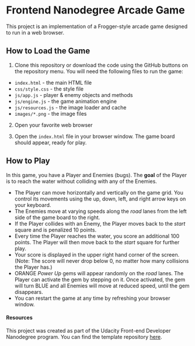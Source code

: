 # Frontend Nanodegree Arcade Game

This project is an implementation of a Frogger-style arcade game designed to run in a web browser.

## How to Load the Game

1. Clone this repository or download the code using the GitHub buttons on the repository menu. You will need the following files to run the game:

  * ```index.html``` - the main HTML file
  * ```css/style.css``` - the style file
  * ```js/app.js``` - player & enemy objects and methods
  * ```js/engine.js``` - the game animation engine
  * ```js/resources.js``` - the image loader and cache
  * ```images/*.png``` - the image files

2. Open your favorite web browser

3. Open the ```index.html``` file in your browser window. The game board should appear, ready for play.

## How to Play

In this game, you have a Player and Enemies (bugs). The **goal** of the Player is to reach the water without colliding with any of the Enemies.

* The Player can move horizontally and vertically on the game grid. You control its movements using the up, down, left, and right arrow keys on your keyboard.
* The Enemies move at varying speeds along the _road_ lanes from the left side of the game board to the right.
* If the Player collides with an Enemy, the Player moves back to the _start_ square and is penalized 10 points.
* Every time the Player reaches the water, you score an additional 100 points.  The Player will then move back to the _start_ square for further play.
* Your score is displayed in the upper right hand corner of the screen. (Note: The score will never drop below 0, no matter how many collisions the Player has.)
* ORANGE _Power Up_ gems will appear randomly on the _road_ lanes. The Player can activate the gem by stepping on it. Once activated, the gem will turn BLUE and all Enemies will move at reduced speed, until the gem disappears.
* You can restart the game at any time by refreshing your browser window.

#### Resources

This project was created as part of the Udacity Front-end Developer Nanodegree program. You can find the template repository [here](https://github.com/udacity/frontend-nanodegree-arcade-game).
